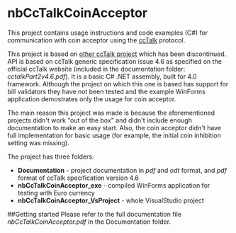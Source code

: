nbCcTalkCoinAcceptor
====================

This project contains usage instructions and code examples (C#) for communication with coin acceptor using the [ccTalk](http://cctalk.org) protocol.

This project is based on [other ccTalk project](https://code.google.com/p/cctalk-net/) which has been discontinued. API is based on ccTalk generic 
specification issue 4.6 as specified on the official ccTalk website (included in the documentation folder: _cctalkPart2v4.6.pdf_). It is a basic C# .NET assembly, built for 4.0 framework. Although the project on which this one is based has support for bill validators they have not been tested and the example
WinForms application demostrates only the usage for coin acceptor.

The main reason this project was made is because the aforementioned projects didn't work "out of the box" and didn't include enough documentation to make an easy start. Also, the coin
acceptor didn't have full implementation for basic usage (for example, the initial coin inhibition setting was missing).

The project has three folders:
* **Documentation** - project documentation in _pdf_ and _odt_ format, and _pdf_ format of ccTalk specification version 4.6 
* **nbCcTalkCoinAcceptor_exe** - compiled WinForms application for testing with Euro currency
* **nbCcTalkCoinAcceptor_VsProject** - whole VisualStudio project

##Getting started
Please refer to the full documentation file _nbCcTalkCoinAcceptor.pdf_ in the Documentation folder.
